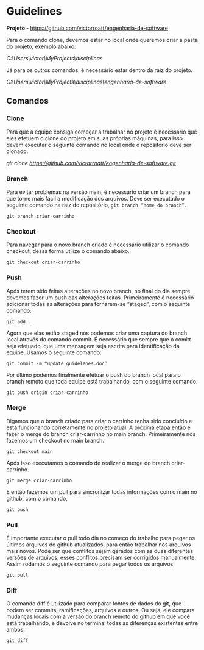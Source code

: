 # Guidelines

**Projeto -** https://github.com/victorroatt/engenharia-de-software

Para o comando clone, devemos estar no local onde queremos criar a pasta do projeto, exemplo abaixo:

_C:\Users\victor\MyProjects\disciplinas_

Já para os outros comandos, é necessário estar dentro da raiz do projeto.

_C:\Users\victor\MyProjects\disciplinas\engenharia-de-software_

## Comandos

### Clone

Para que a equipe consiga começar a trabalhar no projeto é necessário que eles efetuem o clone do projeto em suas próprias máquinas, para isso devem executar o seguinte comando no local onde o repositório deve ser clonado.

_git clone https://github.com/victorroatt/engenharia-de-software.git_

### Branch

Para evitar problemas na versão main, é necessário criar um branch para que torne mais fácil a modificação dos arquivos. Deve ser executado o seguinte comando na raiz do repositório, `git branch “nome do branch”`.

`git branch criar-carrinho`

### Checkout

Para navegar para o novo branch criado é necessário utilizar o comando checkout, dessa forma utilize o comando abaixo.

`git checkout criar-carrinho`

### Push

Após terem sido feitas alterações no novo branch, no final do dia sempre devemos fazer um push das alterações feitas. Primeiramente é necessário adicionar todas as alterações para tornarem-se “staged”, com o seguinte comando:

`git add .`

Agora que elas estão staged nós podemos criar uma captura do branch local através do comando commit. É necessário que sempre que o comitt seja efetuado, que uma mensagem seja escrita para identificação da equipe. Usamos o seguinte comando:

`git commit -m “update guidelenes.doc”`

Por último podemos finalmente efetuar o push do branch local para o branch remoto que toda equipe está trabalhando, com o seguinte comando.

`git push origin criar-carrinho`

### Merge

Digamos que o branch criado para criar o carrinho tenha sido concluído e está funcionando corretamente no projeto atual. A próxima etapa então é fazer o merge do branch criar-carrinho no main branch. Primeiramente nós fazemos um checkout no main branch.

`git checkout main`

Após isso executamos o comando de realizar o merge do branch criar-carrinho.

`git merge criar-carrinho`

E então fazemos um pull para sincronizar todas informações com o main no github, com o comando,

`git push`

### Pull

É importante executar o pull todo dia no começo do trabalho para pegar os últimos arquivos do github atualizados, para então trabalhar nos arquivos mais novos. Pode ser que conflitos sejam gerados com as duas diferentes versões de arquivos, esses conflitos precisam ser corrigidos manualmente. Assim rodamos o seguinte comando para pegar todos os arquivos.

`git pull`

### Diff

O comando diff é utilizado para comparar fontes de dados do git, que podem ser commits, ramificações, arquivos e outros. Ou seja, ele compara mudanças locais com a versão do branch remoto do github em que você está trabalhando, e devolve no terminal todas as diferenças existentes entre ambos.

`git diff`
